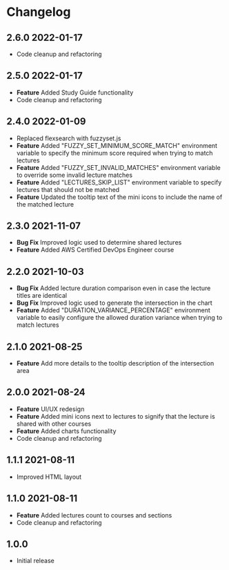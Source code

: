 # Changelog

## 2.6.0 2022-01-17

- Code cleanup and refactoring

## 2.5.0 2022-01-17

- **Feature** Added Study Guide functionality
- Code cleanup and refactoring

## 2.4.0 2022-01-09

- Replaced flexsearch with fuzzyset.js
- **Feature** Added "FUZZY_SET_MINIMUM_SCORE_MATCH" environment variable to specify the minimum score required when trying to match lectures
- **Feature** Added "FUZZY_SET_INVALID_MATCHES" environment variable to override some invalid lecture matches
- **Feature** Added "LECTURES_SKIP_LIST" environment variable to specify lectures that should not be matched
- **Feature** Updated the tooltip text of the mini icons to include the name of the matched lecture

## 2.3.0 2021-11-07

- **Bug Fix** Improved logic used to determine shared lectures
- **Feature** Added AWS Certified DevOps Engineer course

## 2.2.0 2021-10-03

- **Bug Fix** Added lecture duration comparison even in case the lecture titles are identical
- **Bug Fix** Improved logic used to generate the intersection in the chart
- **Feature** Added "DURATION_VARIANCE_PERCENTAGE" environment variable to easily configure the allowed duration variance when trying to match lectures

## 2.1.0 2021-08-25

- **Feature** Add more details to the tooltip description of the intersection area

## 2.0.0 2021-08-24

- **Feature** UI/UX redesign
- **Feature** Added mini icons next to lectures to signify that the lecture is shared with other courses
- **Feature** Added charts functionality
- Code cleanup and refactoring

## 1.1.1 2021-08-11

- Improved HTML layout

## 1.1.0 2021-08-11

- **Feature** Added lectures count to courses and sections
- Code cleanup and refactoring

## 1.0.0

- Initial release
